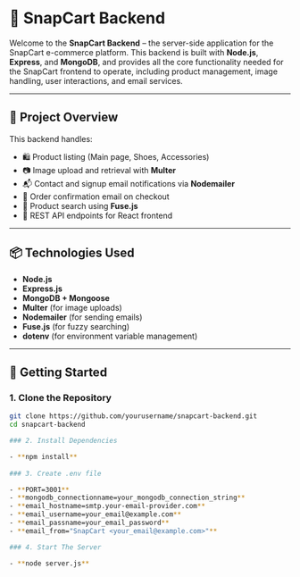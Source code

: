 # 🛒 SnapCart Backend

Welcome to the **SnapCart Backend** – the server-side application for the SnapCart e-commerce platform. This backend is built with **Node.js**, **Express**, and **MongoDB**, and provides all the core functionality needed for the SnapCart frontend to operate, including product management, image handling, user interactions, and email services.

---

## 🚧 Project Overview

This backend handles:

- 🛍️ Product listing (Main page, Shoes, Accessories)
- 📷 Image upload and retrieval with **Multer**
- 📬 Contact and signup email notifications via **Nodemailer**
- 🧾 Order confirmation email on checkout
- 🔎 Product search using **Fuse.js**
- 📡 REST API endpoints for React frontend

---

## 📦 Technologies Used

- **Node.js**
- **Express.js**
- **MongoDB + Mongoose**
- **Multer** (for image uploads)
- **Nodemailer** (for sending emails)
- **Fuse.js** (for fuzzy searching)
- **dotenv** (for environment variable management)

---

## 🚀 Getting Started

### 1. Clone the Repository

```bash
git clone https://github.com/yourusername/snapcart-backend.git
cd snapcart-backend

### 2. Install Dependencies

- **npm install**
 
### 3. Create .env file

- **PORT=3001**
- **mongodb_connectionname=your_mongodb_connection_string**
- **email_hostname=smtp.your-email-provider.com**
- **email_username=your_email@example.com**
- **email_passname=your_email_password**
- **email_from="SnapCart <your_email@example.com>"**

### 4. Start The Server

- **node server.js**

